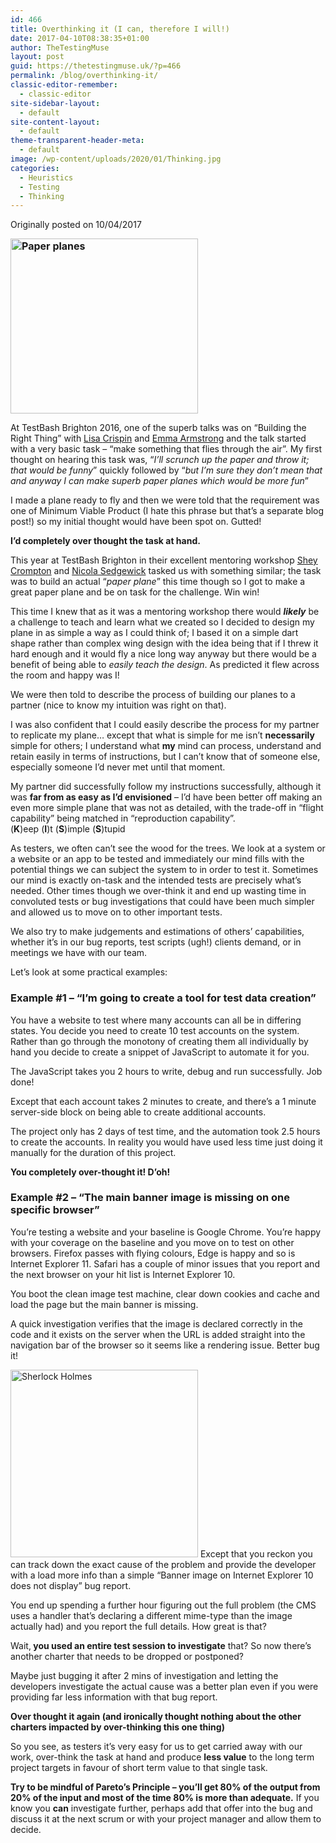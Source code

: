 ```yaml
---
id: 466
title: Overthinking it (I can, therefore I will!)
date: 2017-04-10T08:38:35+01:00
author: TheTestingMuse
layout: post
guid: https://thetestingmuse.uk/?p=466
permalink: /blog/overthinking-it/
classic-editor-remember:
  - classic-editor
site-sidebar-layout:
  - default
site-content-layout:
  - default
theme-transparent-header-meta:
  - default
image: /wp-content/uploads/2020/01/Thinking.jpg
categories:
  - Heuristics
  - Testing
  - Thinking
---
```

Originally posted on 10/04/2017

<strong style="font-size: 16px; font-style: normal;"><img class="alignright size-medium wp-image-467" src="https://thetestingmuse.uk/wp-content/uploads/2020/01/paper-planes-300x280.png" alt="Paper planes" width="300" height="280" srcset="https://thetestingmuse.uk/wp-content/uploads/2020/01/paper-planes-300x280.png 300w, https://thetestingmuse.uk/wp-content/uploads/2020/01/paper-planes-1024x955.png 1024w, https://thetestingmuse.uk/wp-content/uploads/2020/01/paper-planes-768x716.png 768w, https://thetestingmuse.uk/wp-content/uploads/2020/01/paper-planes-1536x1432.png 1536w, https://thetestingmuse.uk/wp-content/uploads/2020/01/paper-planes.png 2038w" sizes="(max-width: 300px) 100vw, 300px" /></strong>

At TestBash Brighton 2016, one of the superb talks was on &#8220;Building the Right Thing&#8221; with [Lisa ](https://twitter.com/lisacrispin)[Crispin](https://twitter.com/lisacrispin) and [Emma Armstrong](https://twitter.com/emmaatester) and the talk started with a very basic task &#8211; &#8220;make something that flies through the air&#8221;. My first thought on hearing this task was, &#8220;_I&#8217;ll scrunch up the paper and throw it; that would be funny_&#8221; quickly followed by &#8220;_but I&#8217;m sure they don&#8217;t mean that and anyway I can make superb paper planes which would be more fun_&#8221;

I made a plane ready to fly and then we were told that the requirement was one of Minimum Viable Product (I hate this phrase but that&#8217;s a separate blog post!) so my initial thought would have been spot on. Gutted!

**I&#8217;d completely over thought the task at hand.**

This year at TestBash Brighton in their excellent mentoring workshop [Shey Crompton](https://twitter.com/sheymouse) and [Nicola Sedgewick](https://twitter.com/nicolasedgwick) tasked us with something similar; the task was to build an actual &#8220;_paper plane_&#8221; this time though so I got to make a great paper plane and be on task for the challenge. Win win!

This time I knew that as it was a mentoring workshop there would **_likely_** be a challenge to teach and learn what we created so I decided to design my plane in as simple a way as I could think of; I based it on a simple dart shape rather than complex wing design with the idea being that if I threw it hard enough and it would fly a nice long way anyway but there would be a benefit of being able to _easily teach the design_. As predicted it flew across the room and happy was I!

We were then told to describe the process of building our planes to a partner (nice to know my intuition was right on that).

I was also confident that I could easily describe the process for my partner to replicate my plane… except that what is simple for me isn&#8217;t **necessarily** simple for others; I understand what **my** mind can process, understand and retain easily in terms of instructions, but I can&#8217;t know that of someone else, especially someone I&#8217;d never met until that moment.

My partner did successfully follow my instructions successfully, although it was **far from as easy as I&#8217;d envisioned** &#8211; I&#8217;d have been better off making an even more simple plane that was not as detailed, with the trade-off in &#8220;flight capability&#8221; being matched in &#8220;reproduction capability&#8221;.  
(**K**)eep (**I**)t (**S**)imple (**S**)tupid

As testers, we often can&#8217;t see the wood for the trees. We look at a system or a website or an app to be tested and immediately our mind fills with the potential things we can subject the system to in order to test it. Sometimes our mind is exactly on-task and the intended tests are precisely what&#8217;s needed. Other times though we over-think it and end up wasting time in convoluted tests or bug investigations that could have been much simpler and allowed us to move on to other important tests.

We also try to make judgements and estimations of others&#8217; capabilities, whether it&#8217;s in our bug reports, test scripts (ugh!) clients demand, or in meetings we have with our team.

Let&#8217;s look at some practical examples:

### Example #1 &#8211; &#8220;I&#8217;m going to create a tool for test data creation&#8221;

You have a website to test where many accounts can all be in differing states. You decide you need to create 10 test accounts on the system. Rather than go through the monotony of creating them all individually by hand you decide to create a snippet of JavaScript to automate it for you.

The JavaScript takes you 2 hours to write, debug and run successfully. Job done!

Except that each account takes 2 minutes to create, and there&#8217;s a 1 minute server-side block on being able to create additional accounts.

The project only has 2 days of test time, and the automation took 2.5 hours to create the accounts. In reality you would have used less time just doing it manually for the duration of this project.

**You completely over-thought it! D&#8217;oh!**

### Example #2 &#8211; &#8220;The main banner image is missing on one specific browser&#8221;

You&#8217;re testing a website and your baseline is Google Chrome. You&#8217;re happy with your coverage on the baseline and you move on to test on other browsers. Firefox passes with flying colours, Edge is happy and so is Internet Explorer 11. Safari has a couple of minor issues that you report and the next browser on your hit list is Internet Explorer 10.

You boot the clean image test machine, clear down cookies and cache and load the page but the main banner is missing.

A quick investigation verifies that the image is declared correctly in the code and it exists on the server when the URL is added straight into the navigation bar of the browser so it seems like a rendering issue. Better bug it!

<img class="size-medium wp-image-468 alignleft" src="https://thetestingmuse.uk/wp-content/uploads/2020/01/sherlock-300x300.jpg" alt="Sherlock Holmes" width="300" height="300" srcset="https://thetestingmuse.uk/wp-content/uploads/2020/01/sherlock-300x300.jpg 300w, https://thetestingmuse.uk/wp-content/uploads/2020/01/sherlock-150x150.jpg 150w, https://thetestingmuse.uk/wp-content/uploads/2020/01/sherlock-768x768.jpg 768w, https://thetestingmuse.uk/wp-content/uploads/2020/01/sherlock.jpg 880w" sizes="(max-width: 300px) 100vw, 300px" /> Except that you reckon you can track down the exact cause of the problem and provide the developer with a load more info than a simple &#8220;Banner image on Internet Explorer 10 does not display&#8221; bug report.

You end up spending a further hour figuring out the full problem (the CMS uses a handler that&#8217;s declaring a different mime-type than the image actually had) and you report the full details. How great is that?

Wait‚ **you used an entire test session to investigate** that? So now there&#8217;s another charter that needs to be dropped or postponed?

Maybe just bugging it after 2 mins of investigation and letting the developers investigate the actual cause was a better plan even if you were providing far less information with that bug report.

**Over thought it again (and ironically thought nothing about the other charters impacted by over-thinking this one thing)**

So you see, as testers it&#8217;s very easy for us to get carried away with our work, over-think the task at hand and produce **less value** to the long term project targets in favour of short term value to that single task.

**Try to be mindful of Pareto&#8217;s Principle &#8211; you&#8217;ll get 80% of the output from 20% of the input and most of the time 80% is more than adequate.** If you know you **can** investigate further, perhaps add that offer into the bug and discuss it at the next scrum or with your project manager and allow them to decide.